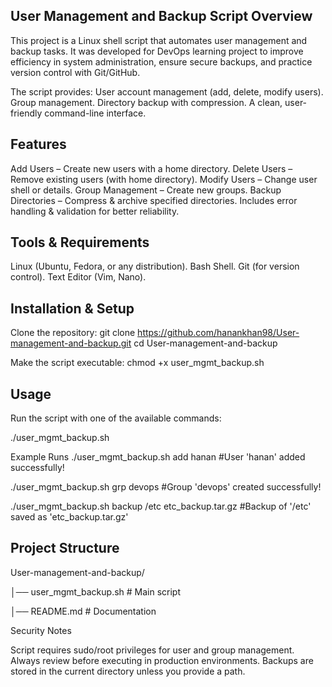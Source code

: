 ## User Management and Backup Script Overview

This project is a Linux shell script that automates user management and backup tasks.
It was developed for DevOps learning project to improve efficiency in system administration, ensure secure backups, and practice version control with Git/GitHub.

The script provides:
User account management (add, delete, modify users).
Group management.
Directory backup with compression.
A clean, user-friendly command-line interface.

## Features

Add Users – Create new users with a home directory.
Delete Users – Remove existing users (with home directory).
Modify Users – Change user shell or details.
Group Management – Create new groups.
Backup Directories – Compress & archive specified directories.
Includes error handling & validation for better reliability.

## Tools & Requirements

Linux (Ubuntu, Fedora, or any distribution).
Bash Shell.
Git (for version control).
Text Editor (Vim, Nano).

## Installation & Setup

Clone the repository:
git clone https://github.com/hanankhan98/User-management-and-backup.git
cd User-management-and-backup

Make the script executable:
chmod +x user_mgmt_backup.sh

## Usage

Run the script with one of the available commands:

./user_mgmt_backup.sh

Example Runs
./user_mgmt_backup.sh add hanan
#User 'hanan' added successfully!

./user_mgmt_backup.sh grp devops
#Group 'devops' created successfully!

./user_mgmt_backup.sh backup /etc etc_backup.tar.gz
#Backup of '/etc' saved as 'etc_backup.tar.gz'

## Project Structure
User-management-and-backup/

│── user_mgmt_backup.sh   # Main script

│── README.md             # Documentation

Security Notes

Script requires sudo/root privileges for user and group management.
Always review before executing in production environments.
Backups are stored in the current directory unless you provide a path.
